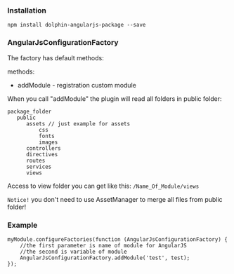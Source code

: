 ### Installation
```npm install dolphin-angularjs-package --save```


### AngularJsConfigurationFactory

The factory has default methods:

methods:
* addModule - registration custom module

When you call "addModule" the plugin will read all folders in public folder:
```
package_folder
   public
      assets // just example for assets 
          css
          fonts
          images  
      controllers
      directives
      routes
      services
      views
```

Access to view folder you can get like this: `/Name_Of_Module/views`

`Notice!` you don't need to use AssetManager to merge all files from public folder! 


### Example
```
myModule.configureFactories(function (AngularJsConfigurationFactory) {
    //the first parameter is name of module for AngularJS
    //the second is variable of module
    AngularJsConfigurationFactory.addModule('test', test);
});
```